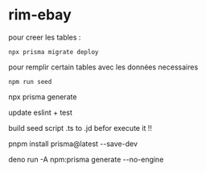 # rim-ebay

pour creer les tables :
```shell
npx prisma migrate deploy
```
  

pour remplir certain tables avec les données necessaires
```shell
npm run seed
```

npx prisma generate

update eslint + test

build seed script .ts  to .jd befor execute it !!

pnpm install prisma@latest --save-dev

deno run -A npm:prisma generate --no-engine
